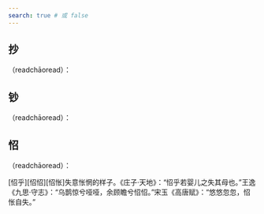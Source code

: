 ```yaml
---
search: true # 或 false
---
```


## 抄

（readchāoread）：

## 钞

（readchāoread）：

## 怊

（readchāoread）：

[怊乎][怊怊][怊怅]失意怅惘的样子。《庄子·天地》：“怊乎若婴儿之失其母也。”王逸《九思·守志》：“乌鹊惊兮哑哑，余顾瞻兮怊怊。”宋玉《高唐赋》：“悠悠忽忽，怊怅自失。”

